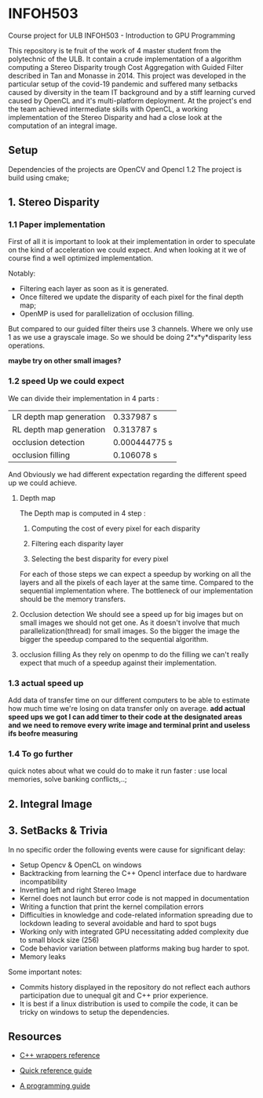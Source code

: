 # INFOH503
Course project for ULB INFOH503 - Introduction to GPU Programming

This repository is te fruit of the work of 4 master student from the polytechnic of the ULB.
It contain a crude implementation of a algorithm computing a Stereo Disparity trough Cost Aggregation with Guided Filter described in Tan and Monasse in 2014.
This project was developed in the particular setup of the covid-19 pandemic and suffered many setbacks caused by diversity in the team IT background and by a stiff learning curved caused by OpenCL and it's multi-platform deployment.
At the project's end the team achieved intermediate skills with OpenCL, a working implementation of the Stereo Disparity and had a close look at the computation of an integral image.

## Setup 

Dependencies of the projects are OpenCV and Opencl 1.2
The project is build using cmake;




## 1. Stereo Disparity
### 1.1 Paper implementation
First of all it is important to look at their implementation in order to speculate on the kind of acceleration we could expect. And when looking at it we of course find a well optimized implementation.

Notably:
- Filtering each layer as soon as it is generated.
- Once filtered  we update the disparity of each pixel for the final depth map;
- OpenMP is used for parallelization of occlusion filling.

But compared to our guided filter theirs use 3 channels. Where we only use 1 as we use a grayscale image. So we should be doing 2\*x\*y\*disparity less operations.

**maybe try on other small images?**
### 1.2 speed Up we could expect
We can divide their implementation in 4 parts :

|   |   |
|---|---|
| LR depth map generation  |  0.337987 s | 
| RL depth map generation |  0.313787 s | 
| occlusion detection|  0.000444775 s|
| occlusion filling| 0.106078 s|

And Obviously we had different expectation regarding the different speed up we could achieve.

1.  Depth map
    
    The Depth map is computed in 4 step :
    
    1. Computing the cost of every pixel for each disparity

    2. Filtering each disparity layer

    3. Selecting the best disparity for every pixel

    For each of those steps we can expect a speedup by working on all the layers and all the pixels of each layer at the same time. Compared to the sequential implementation where. The bottleneck of our implementation should be the memory transfers.

2. Occlusion detection
      We should see a speed up for big images but on small images we should not get one. As it doesn't involve that much parallelization(thread) for small images. So the bigger the image the bigger the speedup compared to the sequential algorithm.

3. occlusion filling
    As they rely on openmp to do the filling we can't really expect that much of a speedup against their implementation.




### 1.3 actual speed up
Add data of transfer time on our different computers to be able to estimate how much time we're losing on data transfer only on average. 
**add actual speed ups we got I can add timer to their code at the designated areas and we need to remove every write image and terminal print and useless ifs beofre measuring**

### 1.4 To go further
quick notes about what we could do to make it run faster : use local memories, solve banking conflicts,..;

## 2. Integral Image
  
## 3. SetBacks & Trivia

In no specific order the following events were cause for significant delay:

- Setup Opencv & OpenCL on windows
- Backtracking from learning the C++ Opencl interface due to hardware incompatibility
- Inverting left and right Stereo Image
- Kernel does not launch but error code is not mapped in documentation
- Writing a function that print the kernel compilation errors
- Difficulties in knowledge and code-related information spreading due to lockdown leading to several avoidable and hard to spot bugs
- Working only with integrated GPU necessitating added complexity due to small block size (256) 
- Code behavior variation between platforms making bug harder to spot.
- Memory leaks


Some important notes:

- Commits history displayed in the repository do not reflect each authors participation due to unequal git and C++ prior experience.
- It is best if a linux distribution is used to compile the code, it can be tricky on windows to setup the dependencies.



## Resources

- [C++ wrappers reference](https://github.khronos.org/OpenCL-CLHPP/)

- [Quick reference guide](https://www.khronos.org/registry/OpenCL/sdk/2.1/docs/OpenCL-2.1-refcard.pdf)

- [A programming guide](https://rocm-documentation.readthedocs.io/en/latest/Programming_Guides/Opencl-programming-guide.html#programming-model)


